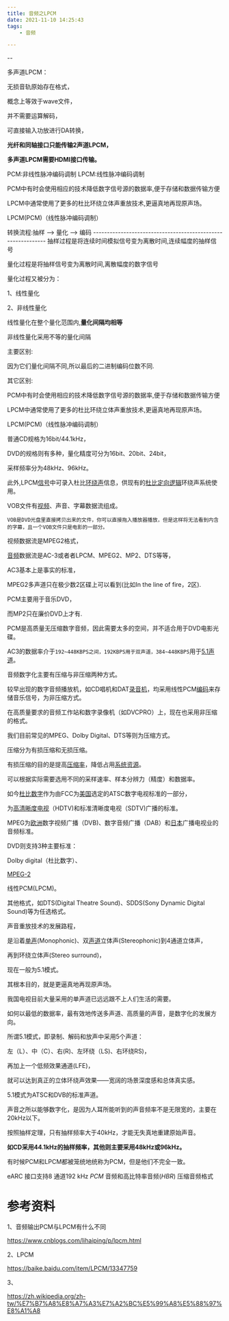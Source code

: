```yaml
---
title: 音频之LPCM
date: 2021-11-10 14:25:43
tags:
	- 音频

---
```


--

多声道LPCM：

无损音轨原始存在格式，

概念上等效于wave文件，

并不需要运算解码，

可直接输入功放进行DA转换，

**光纤和同轴接口只能传输2声道LPCM，**

**多声道LPCM需要HDMI接口传输。**

PCM:非线性脉冲编码调制
LPCM:线性脉冲编码调制



PCM中有时会使用相应的技术降低数字信号源的数据率,便于存储和数据传输方便

LPCM中通常使用了更多的杜比环绕立体声重放技术,更逼真地再现原声场。

LPCM(PCM)（线性脉冲编码调制）



转换流程:抽样 --> 量化 --> 编码
\-------------------------------------------------------------
抽样过程是将连续时间模拟信号变为离散时间,连续幅度的抽样信号

量化过程是将抽样信号变为离散时间,离散幅度的数字信号

量化过程又被分为：

1、线性量化

2、非线性量化

线性量化在整个量化范围内,**量化间隔均相等**

非线性量化采用不等的量化间隔



主要区别:

因为它们量化间隔不同,所以最后的二进制编码位数不同.

其它区别:

PCM中有时会使用相应的技术降低数字信号源的数据率,便于存储和数据传输方便

LPCM中通常使用了更多的杜比环绕立体声重放技术,更逼真地再现原声场。



LPCM(PCM)（线性脉冲编码调制）　　

普通CD规格为16bit/44.1kHz，

DVD的规格则有多种，量化精度可分为16bit、20bit、24bit，

采样频率分为48kHz、96kHz。



此外,LPCM[信号](http://baike.baidu.com/view/54338.htm)中可录入杜比[环绕声](http://baike.baidu.com/view/853256.htm)信息，供现有的[杜比定向逻辑](http://baike.baidu.com/view/495130.htm)环绕声系统使用。



VOB文件有[视频](http://baike.baidu.com/view/16215.htm)、声音、字幕数据流组成。

```
VOB是DVD光盘里直接拷贝出来的文件，你可以直接拖入播放器播放，但是这样将无法看到内含的字幕，且一个VOB文件只是电影的一部分。
```



视频数据流是MPEG2格式，

[音频](http://baike.baidu.com/view/66105.htm)数据流是AC-3或者者LPCM、MPEG2、MP2、DTS等等，

AC3基本上是事实的标准，

MPEG2多声道只在极少数2区碟上可以看到(比如In the line of fire，2区).

PCM主要用于音乐DVD，

而MP2只在廉价DVD上才有.

PCM是高质量无压缩数字音频，因此需要太多的空间，并不适合用于DVD电影光碟。

AC3的数据率介于`192~448KBPS之间，192KBPS用于双声道，384~448KBPS`用于[5.1声道](http://baike.baidu.com/view/190268.htm)。



音频数字化主要有压缩与非压缩两种方式。

较早出现的数字音频播放机，如CD唱机和DAT[录音机](http://baike.baidu.com/view/29010.htm)，均采用线性PCM[编码](http://baike.baidu.com/view/237708.htm)来存储音乐信号，为非压缩方式。

在高质量要求的音频工作站和数字录像机（如DVCPRO）上，现在也采用非压缩的格式。



我们目前常见的MPEG、Dolby Digital、DTS等则为压缩方式。

压缩分为有损压缩和无损压缩。

有损压缩的目的是提高[压缩率](http://baike.baidu.com/view/354638.htm)，降低占用[系统资源](http://baike.baidu.com/view/53557.htm)。

可以根据实际需要选用不同的采样速率、样本分辨力（精度）和数据率。



如今[杜比数字](http://baike.baidu.com/view/53407.htm)作为由FCC为[美国](http://baike.baidu.com/view/2398.htm)选定的ATSC数字电视标准的一部分，

为[高清晰度电视](http://baike.baidu.com/view/70858.htm)（HDTV)和标准清晰度电视（SDTV)广播的标准。

MPEG为[欧洲](http://baike.baidu.com/view/3622.htm)数字视频广播（DVB)、数字音频广播（DAB）和[日本](http://baike.baidu.com/view/1554.htm)广播电视业的音频标准。



DVD则支持3种主要标准：

Dolby digital（杜比数字）、

[MPEG-2](http://baike.baidu.com/view/7747.htm)

线性PCM(LPCM)。



其他格式，如DTS(Digital Theatre Sound)、SDDS(Sony Dynamic Digital Sound)等为任选格式。



声音重放技术的发展路程，

是沿着[单声](http://baike.baidu.com/view/67727.htm)(Monophonic)、双[声道](http://baike.baidu.com/view/117427.htm)立体声(Stereophonic)到4通道立体声，

再到环绕立体声(Stereo surround)，

现在一般为5.1模式。



其根本目的，就是更逼真地再现原声场。



我国电视目前大量采用的单声道已远远跟不上人们生活的需要。



如何以最低的数据率，最有效地传送多声道、高质量的声音，是数字化的发展方向。

所谓5.1模式，即录制、解码和放声中采用5个声道：

左（L）、中（C）、右(R)、左环绕（LS)、右环绕RS)，

再加上一个低频效果通道(LFE)，



就可以达到真正的立体环绕声效果——宽阔的场景深度感和总体真实感。



5.1模式为ATSC和DVB的标准声道。



声音之所以能够数字化，是因为人耳所能听到的声音频率不是无限宽的，主要在20kHz以下。



按照抽样定理，只有抽样频率大于40kHz，才能无失真地重建原始声音。

**如CD采用44.1kHz的抽样频率，其他则主要采用48kHz或96kHz。**





有时候PCM和LPCM都被笼统地统称为PCM，但是他们不完全一致。





eARC 接口支持8 通道192 kHz *PCM* 音频和高比特率音频(*HBR*) 压缩音频格式



# 参考资料

1、音频输出PCM与LPCM有什么不同

https://www.cnblogs.com/lihaiping/p/lpcm.html

2、LPCM

https://baike.baidu.com/item/LPCM/13347759

3、

https://zh.wikipedia.org/zh-tw/%E7%B7%A8%E8%A7%A3%E7%A2%BC%E5%99%A8%E5%88%97%E8%A1%A8